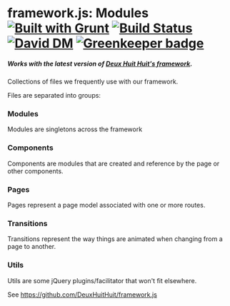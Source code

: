 # framework.js: Modules [![Built with Grunt](https://cdn.gruntjs.com/builtwith.png)](http://gruntjs.com/) [![Build Status](https://travis-ci.org/DeuxHuitHuit/framework.js-modules.svg)](https://travis-ci.org/DeuxHuitHuit/framework.js-modules) [![David DM](https://david-dm.org/DeuxHuitHuit/framework.js-modules/dev-status.svg?style=flat)](https://david-dm.org/DeuxHuitHuit/framework.js-modules#info=devDependencies) [![Greenkeeper badge](https://badges.greenkeeper.io/DeuxHuitHuit/framework.js-modules.svg)](https://greenkeeper.io/)

##### Works with the latest version of [Deux Huit Huit's framework](https://github.com/DeuxHuitHuit/framework.js).

Collections of files we frequently use with our framework.

Files are separated into groups:

### Modules

Modules are singletons across the framework

### Components

Components are modules that are created and reference by the page or other components.

### Pages

Pages represent a page model associated with one or more routes.

### Transitions

Transitions represent the way things are animated when changing from a page to another.

### Utils

Utils are some jQuery plugins/facilitator that won't fit elsewhere.

See <https://github.com/DeuxHuitHuit/framework.js>

